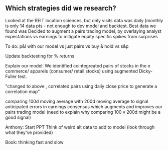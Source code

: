 ## Which strategies did we research?
Looked at the REIT location sciences, but only visits data was daily (monthly is only 14 data pts - not enough to dev model and backtest.
Best data we found was 
Decided to augment a pairs trading model, by overlaying analyst expectations vs earnings to mitigate equity specific spikes from surprises

To do:
p&l with our model vs just pairs vs buy & hold vs s&p

Update backtesting for % returns

Explain our model: 
We identified cointegreated pairs of stocks in the e commerce/ apparels (consumer/ retail stocks) using augmented Dicky-Fuller test.

"changed to above , correlated pairs using daily close price to generate a correlation map"

comparing 100d moving average with 200d moving average to signal anticipated errors in earnings consensus which augments
and improves our pairs trading model (need to explain why comparing 100 v 200d might be a good signal)

Anthony:
  Start PPT
  Think of weird alt data to add to model (look through what they've provided)
  
Book: thinking fast and slow







